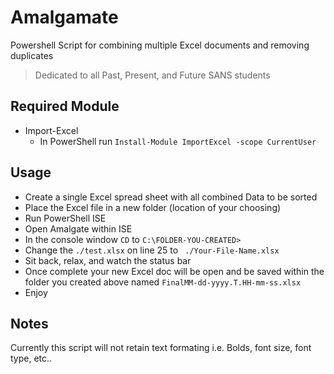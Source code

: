 # Amalgamate
Powershell Script for combining multiple Excel documents and removing duplicates
>Dedicated to all Past, Present, and Future SANS students


## Required Module
- Import-Excel
  - In PowerShell run `Install-Module ImportExcel -scope CurrentUser` 
  
## Usage
- Create a single Excel spread sheet with all combined Data to be sorted
- Place the Excel file in a new folder (location of your choosing)
- Run PowerShell ISE
- Open Amalgate within ISE
- In the console window `CD` to `C:\FOLDER-YOU-CREATED>`
- Change the `./test.xlsx` on line 25 to ` ./Your-File-Name.xlsx`
- Sit back, relax, and watch the status bar
- Once complete your new Excel doc will be open and be saved within the folder you created above named `FinalMM-dd-yyyy.T.HH-mm-ss.xlsx`
- Enjoy


## Notes
Currently this script will not retain text formating i.e. Bolds, font size, font type, etc.. 

